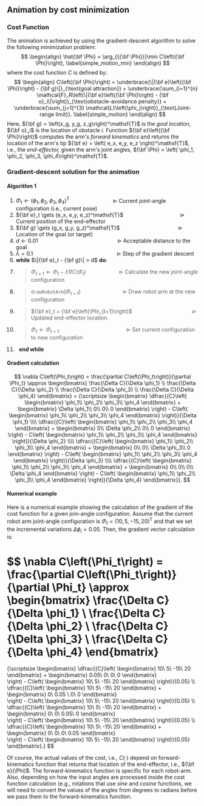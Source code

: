 ## Animation by cost minimization 

### Cost Function

The animation is achieved by using the gradient-descent algorithm to solve the following minimization problem: 
$$
\begin{align}
	\hat{\bf \Phi} = \arg_{{{\bf \Phi}}}\min  C\left({\bf \Phi}\right),
	\label{simple_motion_min}
\end{align}
$$
where the cost function $C$ is defined by:
$$
\begin{align}
	C\left({\bf \Phi}\right) = \underbrace{\|{\bf e}\left({\bf \Phi}\right) - {\bf g}\|}_{\text{goal attraction}} + \underbrace{\sum_{i=1}^{n} \mathcal{F}_R\left(\|{\bf e}\left({\bf \Phi}\right) - {\bf o}_i\|\right)}_{\text{obstacle-avoidance penalty}} + \underbrace{\sum_{j=1}^{3} \mathcal{L}\left(\phi_j\right)}_{\text{Joint-range limit}}.
	\label{simple_motion}
\end{align}
$$
Here, ${\bf g} = \left(x_g, y_g, z_g\right)^\mathsf{T}$ is the *goal location*, ${\bf o}_i$ is the location of obstacle $i$. Function ${\bf e}\left({\bf \Phi}\right)$ computes the arm's *forward kinematics* and returns the location of the arm's tip ${\bf e} = \left( e_x, e_y, e_z \right)^\mathsf{T}$, i.e., the *end-effector,* given the arm's joint angles, ${\bf \Phi} = \left( \phi_1, \phi_2,  \phi_3, \phi_4\right)^\mathsf{T}$.   

### Gradient-descent solution for the animation

#### Algorithm 1

1. $\Phi_t \gets (\phi_1, \phi_2, \phi_3, \phi_4)^\mathsf{T}$                                 $\triangleright$ Current joint-angle configuration (i.e., current pose)
2. ${\bf e}_t \gets (e_x, e_y, e_z)^\mathsf{T}$                                      $\triangleright$ Current position of the end-effector
3. ${\bf g} \gets (g_x, g_y, g_z)^\mathsf{T}$                                       $\triangleright$ Location of the goal (or target)
4. $d \gets 0.01$                                                     $\triangleright$ Acceptable distance to the goal
5. $\lambda = 0.1$                                                        $\triangleright$ Step of the gradient descent
6. **while**   $\|{\bf e}_t - {\bf g}\| > d$       **do**: 
7. >  $\Phi_{t+1} \gets \Phi_{t}- \lambda \nabla C(\Phi_t)$                      $\triangleright$ Calculate the new joint-angle configuration 
8. > `drawRobotArm`($\Phi_{t+1}$)                            $\triangleright$ Draw robot arm at the new configuration 
9. >  ${\bf e}_t = {\bf e}\left(\Phi_{t+1}\right)$                                        $\triangleright$ Updated end-effector location  
10. > $\Phi_{t} \gets \Phi_{t+1}$                                             $\triangleright$ Set current configuration to new configuration 
11.   **end while**

#### Gradient calculation

$$
\nabla C\left(\Phi_t\right) = \frac{\partial C\left(\Phi_t\right)}{\partial \Phi_t} \approx
\begin{bmatrix}
	\frac{\Delta C}{\Delta \phi_1} \\
	\frac{\Delta C}{\Delta \phi_2} \\
	\frac{\Delta C}{\Delta \phi_3} \\
	\frac{\Delta C}{\Delta \phi_4} 
\end{bmatrix} 
= {\scriptsize
\begin{bmatrix}
	\dfrac{{C}\left(
               \begin{bmatrix}
               		\phi_1\\   \phi_2\\ \phi_3\\   \phi_4
               \end{bmatrix}
              +
               \begin{bmatrix}
               		\Delta \phi_1\\   0\\ 0\\   0
               \end{bmatrix}      
                                                              \right) - C\left(
               \begin{bmatrix}
               		\phi_1\\   \phi_2\\ \phi_3\\   \phi_4
               \end{bmatrix}
                                                              \right)}{\Delta \phi_1} \\\\
	\dfrac{{C}\left(
               \begin{bmatrix}
               		\phi_1\\   \phi_2\\ \phi_3\\   \phi_4
               \end{bmatrix}
              +
               \begin{bmatrix}
               		0\\   \Delta \phi_2\\ 0\\   0
               \end{bmatrix}      
                                                              \right) - C\left(
               \begin{bmatrix}
               		\phi_1\\   \phi_2\\ \phi_3\\   \phi_4
               \end{bmatrix}
                                                              \right)}{\Delta \phi_2} \\\\
	\dfrac{{C}\left(
               \begin{bmatrix}
               		\phi_1\\   \phi_2\\ \phi_3\\   \phi_4
               \end{bmatrix}
              +
               \begin{bmatrix}
               		0\\   0\\ \Delta \phi_3\\   0
               \end{bmatrix}      
                                                              \right) - C\left(
               \begin{bmatrix}
               		\phi_1\\   \phi_2\\ \phi_3\\   \phi_4
               \end{bmatrix}
                                                              \right)}{\Delta \phi_3} \\\\
	\dfrac{{C}\left(
               \begin{bmatrix}
               		\phi_1\\   \phi_2\\ \phi_3\\   \phi_4
               \end{bmatrix}
              +
               \begin{bmatrix}
               		0\\   0\\ 0\\   \Delta \phi_4
               \end{bmatrix}      
                                                              \right) - C\left(
               \begin{bmatrix}
               		\phi_1\\   \phi_2\\ \phi_3\\   \phi_4
               \end{bmatrix}
                                                              \right)}{\Delta \phi_4} 
\end{bmatrix}}.
$$

#### Numerical example

Here is a numerical example showing the calculation of the gradient of the cost function for a given join-angle configuration. Assume that the current robot arm joint-angle configuration is $\Phi_t = (10, 5, -15, 20)^\mathsf{T}$ and that we set the incremental variations $\Delta \phi_i = 0.05$. Then, the gradient vector calculation is:  

$$
\nabla C\left(\Phi_t\right) = \frac{\partial C\left(\Phi_t\right)}{\partial \Phi_t} \approx
\begin{bmatrix}
	\frac{\Delta C}{\Delta \phi_1} \\
	\frac{\Delta C}{\Delta \phi_2} \\
	\frac{\Delta C}{\Delta \phi_3} \\
	\frac{\Delta C}{\Delta \phi_4} 
\end{bmatrix} 
= 
{\scriptsize
\begin{bmatrix}
	\dfrac{{C}\left(
               \begin{bmatrix}
               		10\\   5\\ -15\\   20
               \end{bmatrix}
              +
               \begin{bmatrix}
               		0.05\\   0\\ 0\\   0
               \end{bmatrix}      
                                                              \right) - C\left(
               \begin{bmatrix}
               		10\\   5\\ -15\\   20
               \end{bmatrix}
                                                              \right)}{0.05} \\\\
	\dfrac{{C}\left(
               \begin{bmatrix}
               		10\\   5\\ -15\\   20
               \end{bmatrix}
              +
               \begin{bmatrix}
               		0\\   0.05 \\ 0\\   0
               \end{bmatrix}      
                                                              \right) - C\left(
               \begin{bmatrix}
               		10\\   5\\ -15\\   20
               \end{bmatrix}
                                                              \right)}{0.05} \\\\
	\dfrac{{C}\left(
               \begin{bmatrix}
               		10\\   5\\ -15\\   20
               \end{bmatrix}
              +
               \begin{bmatrix}
               		0\\   0\\ 0.05\\   0
               \end{bmatrix}      
                                                              \right) - C\left(
               \begin{bmatrix}
               		10\\   5\\ -15\\   20
               \end{bmatrix}
                                                              \right)}{0.05} \\\\
	\dfrac{{C}\left(
               \begin{bmatrix}
               		10\\   5\\ -15\\   20
               \end{bmatrix}
              +
               \begin{bmatrix}
               		0\\   0\\ 0\\   0.05
               \end{bmatrix}      
                                                              \right) - C\left(
               \begin{bmatrix}
               		10\\   5\\ -15\\   20
               \end{bmatrix}
                                                              \right)}{0.05} 
\end{bmatrix}.}
$$

Of course, the actual values of the cost, i.e., $C(\cdot)$ depend on forward-kinematics function that returns that location of the end-effector, i.e., ${\bf e}(\Phi)$. The forward-kinematics function is specific for each robot-arm. Also, depending on how the input angles are processed inside the cost function calculation (e.g., rotations that use $sine$ and $cosine$ functions, we will need to convert the values of the angles from degrees to radians before we pass them to the forward-kinematics function. 






##### 
